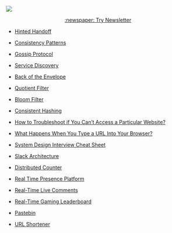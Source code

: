 <p>
  <a href="https://newsletter.systemdesign.one/"><img src="https://i.imgur.com/MCWslHL.png" /> </a>
</p>

<p align="center">
  <a href="https://newsletter.systemdesign.one/">
    :newspaper: Try Newsletter
  </a>
</p>


- [Hinted Handoff](https://systemdesign.one/hinted-handoff/)
- [Consistency Patterns](https://systemdesign.one/consistency-patterns/)
- [Gossip Protocol](https://systemdesign.one/gossip-protocol/)
- [Service Discovery](https://systemdesign.one/what-is-service-discovery/)
- [Back of the Envelope](https://systemdesign.one/back-of-the-envelope/)
- [Quotient Filter](https://systemdesign.one/quotient-filter-explained/)
- [Bloom Filter](https://systemdesign.one/bloom-filters-explained/)
- [Consistent Hashing](https://systemdesign.one/consistent-hashing-explained/)
- [How to Troubleshoot if You Can’t Access a Particular Website?](https://systemdesign.one/how-to-troubleshoot-if-you-cannot-access-a-website/)
- [What Happens When You Type a URL Into Your Browser?](https://systemdesign.one/what-happens-when-you-type-url-into-your-browser/)
- [System Design Interview Cheat Sheet](https://systemdesign.one/system-design-interview-cheatsheet/)


- [Slack Architecture](https://systemdesign.one/slack-architecture/)
- [Distributed Counter](https://systemdesign.one/distributed-counter-system-design/)
- [Real Time Presence Platform](https://systemdesign.one/real-time-presence-platform-system-design/)
- [Real-Time Live Comments](https://systemdesign.one/live-comment-system-design/)
- [Real-Time Gaming Leaderboard](https://systemdesign.one/leaderboard-system-design/)
- [Pastebin](https://systemdesign.one/system-design-pastebin/)
- [URL Shortener](https://systemdesign.one/url-shortening-system-design/)
